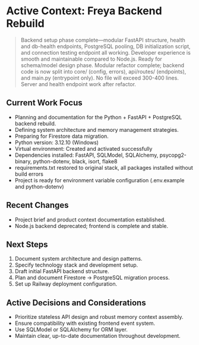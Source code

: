 # Active Context: Freya Backend Rebuild

> Backend setup phase complete—modular FastAPI structure, health and db-health endpoints, PostgreSQL pooling, DB initialization script, and connection testing endpoint all working. Developer experience is smooth and maintainable compared to Node.js. Ready for schema/model design phase.
> Modular refactor complete; backend code is now split into core/ (config, errors), api/routes/ (endpoints), and main.py (entrypoint only). No file will exceed 300-400 lines. Server and health endpoint work after refactor.

## Current Work Focus

- Planning and documentation for the Python + FastAPI + PostgreSQL backend rebuild.
- Defining system architecture and memory management strategies.
- Preparing for Firestore data migration.
- Python version: 3.12.10 (Windows)
- Virtual environment: Created and activated successfully
- Dependencies installed: FastAPI, SQLModel, SQLAlchemy, psycopg2-binary, python-dotenv, black, isort, flake8
- requirements.txt restored to original stack, all packages installed without build errors
- Project is ready for environment variable configuration (.env.example and python-dotenv)

## Recent Changes

- Project brief and product context documentation established.
- Node.js backend deprecated; frontend is complete and stable.

## Next Steps

1. Document system architecture and design patterns.
2. Specify technology stack and development setup.
3. Draft initial FastAPI backend structure.
4. Plan and document Firestore → PostgreSQL migration process.
5. Set up Railway deployment configuration.

## Active Decisions and Considerations

- Prioritize stateless API design and robust memory context assembly.
- Ensure compatibility with existing frontend event system.
- Use SQLModel or SQLAlchemy for ORM layer.
- Maintain clear, up-to-date documentation throughout development.
